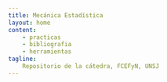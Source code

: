 ```yaml
---
title: Mecánica Estadística
layout: home
content:
    - practicas
    - bibliografia
    - herramientas
tagline:
    Repositorio de la cátedra, FCEFyN, UNSJ
---
```

